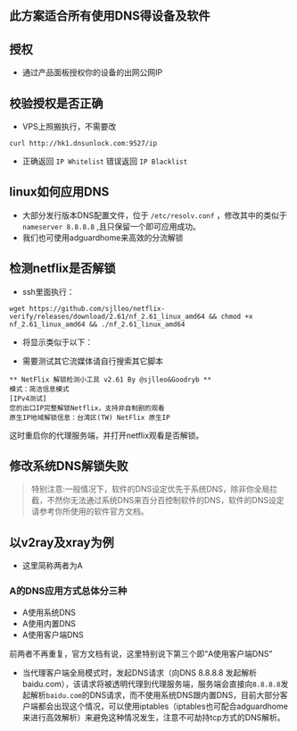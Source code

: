 ## 此方案适合所有使用DNS得设备及软件

## 授权

- 通过产品面板授权你的设备的出网公网IP

## 校验授权是否正确

- VPS上照搬执行，不需要改

```
curl http://hk1.dnsunlock.com:9527/ip
```

- 正确返回 `IP Whitelist` 错误返回 `IP Blacklist`

## linux如何应用DNS

  - 大部分发行版本DNS配置文件，位于 `/etc/resolv.conf` ，修改其中的类似于 `nameserver 8.8.8.8` ,且只保留一个即可应用成功。
  - 我们也可使用adguardhome来高效的分流解锁

## 检测netflix是否解锁

  - ssh里面执行：

```
wget https://github.com/sjlleo/netflix-verify/releases/download/2.61/nf_2.61_linux_amd64 && chmod +x nf_2.61_linux_amd64 && ./nf_2.61_linux_amd64
```

  - 将显示类似于以下：

  * 需要测试其它流媒体请自行搜索其它脚本

```
** NetFlix 解锁检测小工具 v2.61 By @sjlleo&Goodryb **
模式：简洁信息模式
[IPv4测试]
您的出口IP完整解锁Netflix，支持非自制剧的观看
原生IP地域解锁信息：台湾区(TW) NetFlix 原生IP
```

这时重启你的代理服务端，并打开netflix观看是否解锁。

## 修改系统DNS解锁失败

> 特别注意:一般情况下，软件的DNS设定优先于系统DNS，除非你全局拦截，不然你无法通过系统DNS来百分百控制软件的DNS，软件的DNS设定请参考你所使用的软件官方文档。

## 以v2ray及xray为例

  - 这里简称两者为A

### A的DNS应用方式总体分三种

  - A使用系统DNS
  - A使用内置DNS
  - A使用客户端DNS

前两者不再重复，官方文档有说，这里特别说下第三个即“A使用客户端DNS”

  - 当代理客户端全局模式时，发起DNS请求（向DNS 8.8.8.8 发起解析baidu.com），该请求将被透明代理到代理服务端，服务端会直接向`8.8.8.8`发起解析`baidu.com`的DNS请求，而不使用系统DNS跟内置DNS，目前大部分客户端都会出现这个情况，可以使用iptables（iptables也可配合adguardhome来进行高效解析）来避免这种情况发生，注意不可劫持tcp方式的DNS解析。

